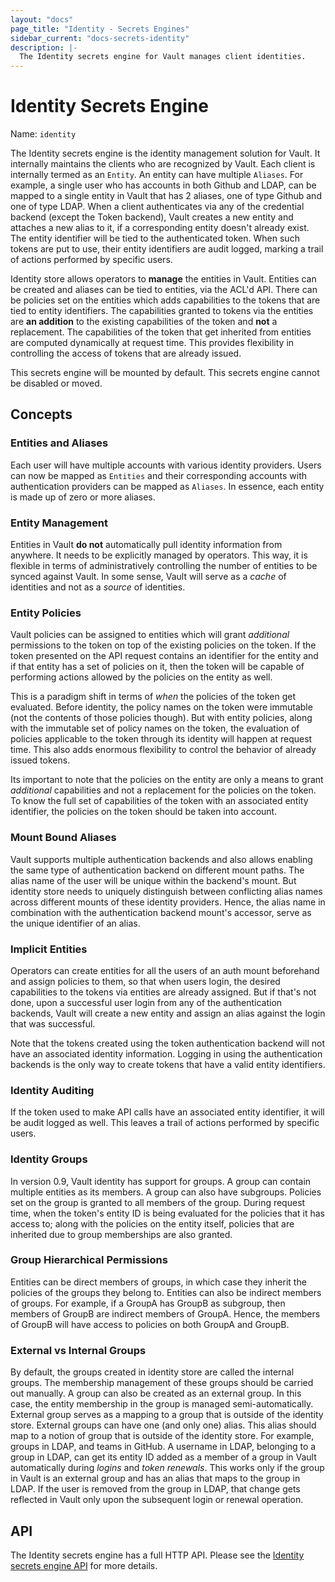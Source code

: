 ```yaml
---
layout: "docs"
page_title: "Identity - Secrets Engines"
sidebar_current: "docs-secrets-identity"
description: |-
  The Identity secrets engine for Vault manages client identities.
---
```


# Identity Secrets Engine

Name: `identity`

The Identity secrets engine is the identity management solution for Vault. It
internally maintains the clients who are recognized by Vault. Each client is
internally termed as an `Entity`. An entity can have multiple `Aliases`. For
example, a single user who has accounts in both Github and LDAP, can be mapped
to a single entity in Vault that has 2 aliases, one of type Github and one of
type LDAP. When a client authenticates via any of the credential backend
(except the Token backend), Vault creates a new entity and attaches a new
alias to it, if a corresponding entity doesn't already exist. The entity identifier will
be tied to the authenticated token. When such tokens are put to use, their
entity identifiers are audit logged, marking a trail of actions performed by
specific users.

Identity store allows operators to **manage** the entities in Vault. Entities
can be created and aliases can be tied to entities, via the ACL'd API. There
can be policies set on the entities which adds capabilities to the tokens that
are tied to entity identifiers. The capabilities granted to tokens via the
entities are **an addition** to the existing capabilities of the token and
**not** a replacement. The capabilities of the token that get inherited from
entities are computed dynamically at request time. This provides flexibility in
controlling the access of tokens that are already issued.

This secrets engine will be mounted by default. This secrets engine cannot be
disabled or moved.

## Concepts

### Entities and Aliases

Each user will have multiple accounts with various identity providers. Users
can now be mapped as `Entities` and their corresponding accounts with
authentication providers can be mapped as `Aliases`. In essence, each entity is
made up of zero or more aliases.

### Entity Management

Entities in Vault **do not** automatically pull identity information from
anywhere. It needs to be explicitly managed by operators. This way, it is
flexible in terms of administratively controlling the number of entities to be
synced against Vault. In some sense, Vault will serve as a _cache_ of
identities and not as a _source_ of identities.

### Entity Policies

Vault policies can be assigned to entities which will grant _additional_
permissions to the token on top of the existing policies on the token. If the
token presented on the API request contains an identifier for the entity and if
that entity has a set of policies on it, then the token will be capable of
performing actions allowed by the policies on the entity as well.

This is a paradigm shift in terms of _when_ the policies of the token get
evaluated. Before identity, the policy names on the token were immutable (not
the contents of those policies though). But with entity policies, along with
the immutable set of policy names on the token, the evaluation of policies
applicable to the token through its identity will happen at request time. This
also adds enormous flexibility to control the behavior of already issued
tokens.

Its important to note that the policies on the entity are only a means to grant
_additional_ capabilities and not a replacement for the policies on the token.
To know the full set of capabilities of the token with an associated entity
identifier, the policies on the token should be taken into account.

### Mount Bound Aliases

Vault supports multiple authentication backends and also allows enabling the
same type of authentication backend on different mount paths. The alias name of
the user will be unique within the backend's mount. But identity store needs to
uniquely distinguish between conflicting alias names across different mounts of
these identity providers. Hence, the alias name in combination with the
authentication backend mount's accessor, serve as the unique identifier of an
alias.

### Implicit Entities

Operators can create entities for all the users of an auth mount beforehand and
assign policies to them, so that when users login, the desired capabilities to
the tokens via entities are already assigned. But if that's not done, upon a
successful user login from any of the authentication backends, Vault will
create a new entity and assign an alias against the login that was successful.

Note that the tokens created using the token authentication backend will not
have an associated identity information. Logging in using the authentication
backends is the only way to create tokens that have a valid entity identifiers.

### Identity Auditing

If the token used to make API calls have an associated entity identifier, it
will be audit logged as well. This leaves a trail of actions performed by
specific users.

### Identity Groups

In version 0.9, Vault identity has support for groups. A group can contain
multiple entities as its members. A group can also have subgroups. Policies set
on the group is granted to all members of the group. During request time, when
the token's entity ID is being evaluated for the policies that it has access
to; along with the policies on the entity itself, policies that are inherited
due to group memberships are also granted.

### Group Hierarchical Permissions

Entities can be direct members of groups, in which case they inherit the
policies of the groups they belong to. Entities can also be indirect members of
groups. For example, if a GroupA has GroupB as subgroup, then members of GroupB
are indirect members of GroupA. Hence, the members of GroupB will have access
to policies on both GroupA and GroupB.

### External vs Internal Groups

By default, the groups created in identity store are called the internal
groups. The membership management of these groups should be carried out
manually. A group can also be created as an external group. In this case, the
entity membership in the group is managed semi-automatically. External group
serves as a mapping to a group that is outside of the identity store. External
groups can have one (and only one) alias. This alias should map to a notion of
group that is outside of the identity store. For example, groups in LDAP, and
teams in GitHub. A username in LDAP, belonging to a group in LDAP, can get its
entity ID added as a member of a group in Vault automatically during *logins*
and *token renewals*. This works only if the group in Vault is an external
group and has an alias that maps to the group in LDAP. If the user is removed
from the group in LDAP, that change gets reflected in Vault only upon the
subsequent login or renewal operation.



## API

The Identity secrets engine has a full HTTP API. Please see the
[Identity secrets engine API](/api/secret/identity/index.html) for more
details.
